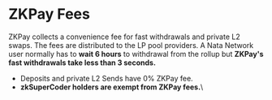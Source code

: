 # ZKPay Fees

ZKPay collects a convenience fee for fast withdrawals and private L2 swaps. The fees are distributed to the LP pool providers. A Nata Network user normally has to **wait 6 hours** to withdrawal from the rollup but **ZKPay's fast withdrawals take less than 3 seconds.**&#x20;

* Deposits and private L2 Sends have 0% ZKPay fee.
* **zkSuperCoder holders are exempt from ZKPay fees.**\
